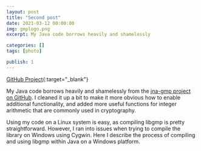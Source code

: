 ```yaml
---
layout: post
title: "Second post"
date: 2021-03-12 00:00:00
img: gmplogo.png
excerpt: My Java code borrows heavily and shamelessly 

categories: []
tags: [photo]

publish: 1
---
```

[GitHub Project](https://github.com/mathybit/java-gmp){:target="_blank"}

My Java code borrows heavily and shamelessly from the [jna-gmp project on GitHub](https://github.com/square/jna-gmp). I cleaned it up a bit to make it more obvious how to enable additional functionality, and added more useful functions for integer arithmetic that are commonly used in cryptography.

Using my code on a Linux system is easy, as compiling libgmp is pretty straightforward. However, I ran into issues when trying to compile the library on Windows using Cygwin. Here I describe the process of compiling and using libgmp within Java on a Windows platform.
